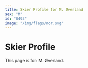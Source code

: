 ```yaml
---
title: Skier Profile for M. Øverland
sex: "M"
id: "8493"
image: "/img/flags/nor.svg" 
---
```


# Skier Profile

This page is for: M. Øverland.
    
